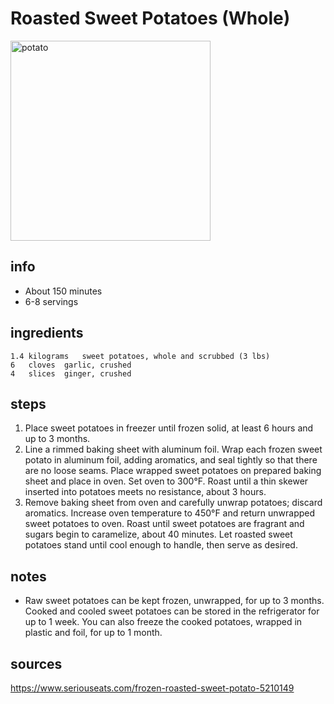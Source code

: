 # Roasted Sweet Potatoes (Whole)  
<img src="https://www.seriouseats.com/thmb/TPHFI2KwZGQbDyZ6vUbrDlJ5vEw=/880x0/filters:no_upscale():max_bytes(150000):strip_icc():format(webp)/20211001-frozen-sweet-potatoes-vicky-wasik-6-f681675e31d647a39efa23c6d90de8f6.jpg" alt="potato" width="320"/>

## info  
* About 150 minutes  
* 6-8 servings  

## ingredients  
```
1.4	kilograms	sweet potatoes, whole and scrubbed (3 lbs)
6	cloves	garlic, crushed
4	slices	ginger, crushed
```

## steps  
1. Place sweet potatoes in freezer until frozen solid, at least 6 hours and up to 3 months.
2. Line a rimmed baking sheet with aluminum foil. Wrap each frozen sweet potato in aluminum foil, adding aromatics, and seal tightly so that there are no loose seams. Place wrapped sweet potatoes on prepared baking sheet and place in oven. Set oven to 300°F. Roast until a thin skewer inserted into potatoes meets no resistance, about 3 hours.
3. Remove baking sheet from oven and carefully unwrap potatoes; discard aromatics. Increase oven temperature to 450°F and return unwrapped sweet potatoes to oven. Roast until sweet potatoes are fragrant and sugars begin to caramelize, about 40 minutes. Let roasted sweet potatoes stand until cool enough to handle, then serve as desired.

## notes  
* Raw sweet potatoes can be kept frozen, unwrapped, for up to 3 months. Cooked and cooled sweet potatoes can be stored in the refrigerator for up to 1 week. You can also freeze the cooked potatoes, wrapped in plastic and foil, for up to 1 month.

## sources  
https://www.seriouseats.com/frozen-roasted-sweet-potato-5210149  
